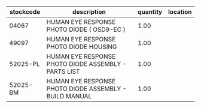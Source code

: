 |stockcode|description|quantity|location|
|---------|-----------|--------|--------|
|04067|HUMAN EYE RESPONSE PHOTO DIODE ( OSD9-EC )|1.00||
|49097|HUMAN EYE RESPONSE PHOTO DIODE HOUSING|1.00||
|52025-PL|HUMAN EYE RESPONSE PHOTO DIODE ASSEMBLY - PARTS LIST|1.00||
|52025-BM|HUMAN EYE RESPONSE PHOTO DIODE ASSEMBLY - BUILD MANUAL|1.00||
